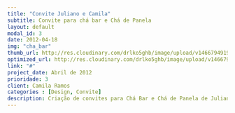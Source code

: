 ```yaml
---
title: "Convite Juliano e Camila"
subtitle: Convite para chá bar e Chá de Panela
layout: default
modal_id: 3
date: 2012-04-18
img: "cha_bar"
thumb_url: http://res.cloudinary.com/drlko5ghb/image/upload/v1466794919/nim3coy2qubleyrf5vq7.png
optimized_url: http://res.cloudinary.com/drlko5ghb/image/upload/v1466794921/opr9i0neicopcr9pw6jo.png
link: "#"
project_date: Abril de 2012
prioridade: 3
client: Camila Ramos
categories : [Design, Convite]
description: Criação de convites para Chá Bar e Chá de Panela de Juliano e Camila
---
```

